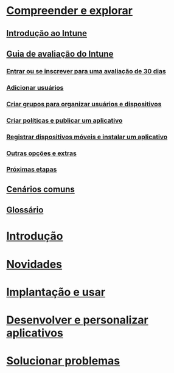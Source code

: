 # [Compreender e explorar](introduction-to-microsoft-intune.md)
## [Introdução ao Intune](introduction-to-microsoft-intune.md)
## [Guia de avaliação do Intune](get-started-with-a-30-day-trial-of-microsoft-intune.md)
### [Entrar ou se inscrever para uma avaliação de 30 dias](get-started-with-a-30-day-trial-of-microsoft-intune-step-1.md)
### [Adicionar usuários](get-started-with-a-30-day-trial-of-microsoft-intune-step-2.md)
### [Criar grupos para organizar usuários e dispositivos](get-started-with-a-30-day-trial-of-microsoft-intune-step-3.md)
### [Criar políticas e publicar um aplicativo](get-started-with-a-30-day-trial-of-microsoft-intune-step-4.md)
### [Registrar dispositivos móveis e instalar um aplicativo](get-started-with-a-30-day-trial-of-microsoft-intune-step-5.md)
### [Outras opções e extras](get-started-with-a-30-day-trial-of-microsoft-intune-step-6.md)
### [Próximas etapas](get-started-with-a-30-day-trial-of-microsoft-intune-step-7.md)
## [Cenários comuns](common-ways-to-use-intune.md)
## [Glossário](intune-glossary.md)

# [Introdução](/intune/get-started/what-to-know-before-you-start-microsoft-intune)
# [Novidades](/intune/whats-new/whats-new-in-microsoft-intune)
<!-- # [Plan and Design](/intune/plan-design/ways-to-do-enterprise-mobility) -->
# [Implantação e usar](/intune/deploy-use/overview-of-device-and-app-lifecycles-in-microsoft-intune)
# [Desenvolver e personalizar aplicativos](/intune/develop/intune-app-sdk)
# [Solucionar problemas](/intune/troubleshoot/general-troubleshooting-tips-for-microsoft-intune)


<!--HONumber=Nov16_HO2-->


